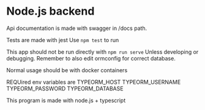 # Node.js backend
Api documentation is made with swagger in /docs path. 

Tests are made with jest 
Use `npm test` to run


This app should not be run directly with 
`npm run serve`
Unless developing or debugging. 
Remember to also edit ormconfig for correct database.

Normal usage should be with docker containers

REQUired env variables are 
TYPEORM_HOST
TYPEORM_USERNAME
TYPEORM_PASSWORD
TYPEORM_DATABASE



This program is made with node.js + typescript